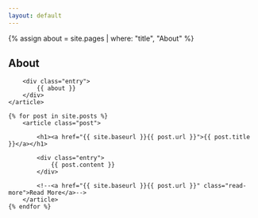 ```yaml
---
layout: default
---
```


<div class="posts">
	{% assign about = site.pages | where: "title", "About" %}
	<article class="post">
		<h1>About</h1>

		<div class="entry">
        	{{ about }}
		</div>
	</article>

  	{% for post in site.posts %}
    	<article class="post">

			<h1><a href="{{ site.baseurl }}{{ post.url }}">{{ post.title }}</a></h1>

			<div class="entry">
	        	{{ post.content }}
			</div>

			<!--<a href="{{ site.baseurl }}{{ post.url }}" class="read-more">Read More</a>-->
		</article>
	{% endfor %}
</div>
